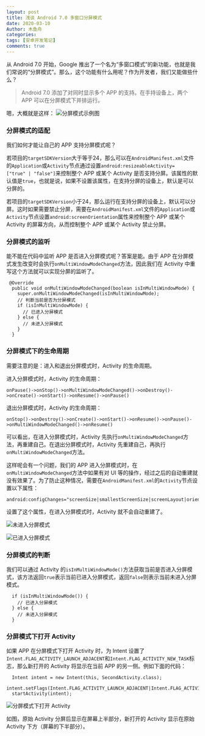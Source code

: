 ```yaml
---
layout: post
title: 浅谈 Android 7.0 多窗口分屏模式
date: 2020-03-10
Author: 木鱼舟
categories: 
tags: [安卓开发笔记]
comments: true
---
```


从 Android 7.0 开始，Google 推出了一个名为“多窗口模式”的新功能，也就是我们常说的“分屏模式”。那么，这个功能有什么用呢？作为开发者，我们又能做些什么？

> Android 7.0 添加了对同时显示多个 APP 的支持。在手持设备上，两个 APP 可以在分屏模式下并排运行。

嗯，大概就是这样：
![分屏模式示例图](https://raw.githubusercontent.com/friendgxx/friendgxx.github.io/master/images/2020-03-10/0.jpg "分屏模式示例图")

### 分屏模式的适配
我们如何才能让自己的 APP 支持分屏模式呢？

若项目的`targetSDKVersion`大于等于24，那么可以在`AndroidManifest.xml`文件的`Application`或`Activity`节点通过设置`android:resizeableActivity=["true" | "false"]`来控制整个 APP 或某个 Activity 是否支持分屏。该属性的默认值是`true`，也就是说，如果不设置该属性，在支持分屏的设备上，默认是可以分屏的。

若项目的`targetSDKVersion`小于24，那么运行在支持分屏的设备上，默认可以分屏。这时如果需要禁止分屏，需要在`AndroidManifest.xml`文件的`Application`或`Activity`节点设置`android:screenOrientation`属性来控制整个 APP 或某个 Activity 的屏幕方向，从而控制整个 APP 或某个 Activity 禁止分屏。

### 分屏模式的监听
能不能在代码中监听 APP 是否进入分屏模式呢？答案是能。由于 APP 在分屏模式发生改变时会执行`onMultiWindowModeChanged`方法，因此我们在 Activity 中重写这个方法就可以实现分屏的监听了。

```
 @Override
  public void onMultiWindowModeChanged(boolean isInMultiWindowMode) {
    super.onMultiWindowModeChanged(isInMultiWindowMode);
	// 判断当前是否为分屏模式
	if (isInMultiWindowMode) {
	  // 已进入分屏模式
	} else {
	  // 未进入分屏模式
	}
  }
```

### 分屏模式下的生命周期
需要注意的是：进入和退出分屏模式时，Activity 的生命周期。

进入分屏模式时，Activity 的生命周期：
```
onPause()->onStop()->onMultiWindowModeChanged()->onDestroy()->onCreate()->onStart()->onResume()->onPause()
```

退出分屏模式时，Activity 的生命周期：
```
onStop()->onDestroy()->onCreate()->onStart()->onResume()->onPause()->onMultiWindowModeChanged()->onResume()
```

可以看出，在进入分屏模式时，Activity 先执行`onMultiWindowModeChanged`方法，再重建自己。在退出分屏模式时，Activity 先重建自己，再执行`onMultiWindowModeChanged`方法。

这样呢会有一个问题，我们的 APP 进入分屏模式时，在`onMultiWindowModeChanged`方法中如果有对 UI 等的操作，经过之后的自动重建就没有效果了。为了防止这种情况，需要在`AndroidManifest.xml`的`Activity`节点设置以下属性：
  ```
  android:configChanges="screenSize|smallestScreenSize|screenLayout|orientation"
  ```
  
设置了这个属性，在进入分屏模式时，Activity 就不会自动重建了。

![未进入分屏模式](https://raw.githubusercontent.com/friendgxx/friendgxx.github.io/master/images/2020-03-10/1.jpg "未进入分屏模式")

![已进入分屏模式](https://raw.githubusercontent.com/friendgxx/friendgxx.github.io/master/images/2020-03-10/2.jpg "已进入分屏模式")

### 分屏模式的判断
我们可以通过 Activity 的`isInMultiWindowMode()`方法获取当前是否进入分屏模式，该方法返回`true`表示当前已进入分屏模式，返回`false`则表示当前未进入分屏模式。

```
  if (isInMultiWindowMode()) {
	// 已进入分屏模式
  } else {
	// 未进入分屏模式
  }
```

### 分屏模式下打开 Activity
如果 APP 在分屏模式下打开 Activity 时，为 Intent 设置了`Intent.FLAG_ACTIVITY_LAUNCH_ADJACENT`和`Intent.FLAG_ACTIVITY_NEW_TASK`标志，那么新打开的 Activity 将显示在当前 APP 的另一侧。例如下面的代码：

```
  Intent intent = new Intent(this, SecondActivity.class);
  intent.setFlags(Intent.FLAG_ACTIVITY_LAUNCH_ADJACENT|Intent.FLAG_ACTIVITY_NEW_TASK);
  startActivity(intent);
```

![分屏模式下打开 Activity](https://raw.githubusercontent.com/friendgxx/friendgxx.github.io/master/images/2020-03-10/3.jpg "分屏模式下打开 Activity")

如图，原始 Activity 分屏后显示在屏幕上半部分，新打开的 Activity 显示在原始 Activity 下方（屏幕的下半部分）。